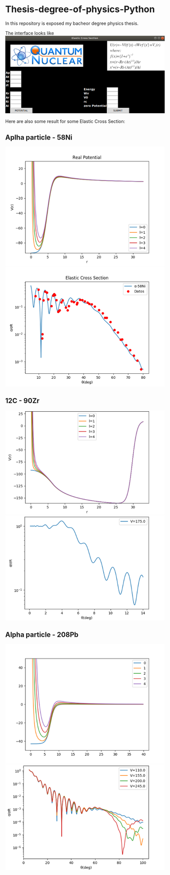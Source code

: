# Thesis-degree-of-physics-Python

In this repository is exposed my bacheor degree physics thesis.

The interface looks like 
![FaceInterfaz](FaceInterfaz.png)

Here are also some result for some Elastic Cross Section:

## Aplha particle - 58Ni
![Ni58Potential](Ni58Potential.png)
![GraficaDatos](GraficaDatos.png)
## 12C - 90Zr
![Potential12Cand90Zr](Potential12Cand90Zr.png	)
![12CAnd90Zr](12CAnd90Zr.png)
## Alpha particle - 208Pb
![PotentialPb](PotentialPb.png)
![alpha208Pb](alpha208Pb.png)
